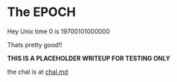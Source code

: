# The EPOCH

Hey Unix time 0 is 19700101000000

Thats pretty good!!

**THIS IS A PLACEHOLDER WRITEUP FOR TESTING ONLY**

the chal is at [chal.md](./chal.md)
